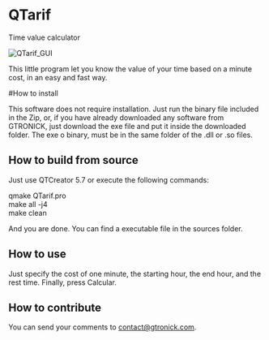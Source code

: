 # QTarif
Time value calculator

![QTarif_GUI](https://sites.google.com/site/gtronick/QTarif.PNG)

This little program let you know the value of your time based on a minute cost, in an easy and fast way. 

#How to install

This software does not require installation. Just run the binary file included in the Zip, or, if you have already downloaded any software from GTRONICK, just download the exe file and put it inside the downloaded folder. The exe o binary, must be in the same folder of the .dll or .so files.

## How to build from source

Just use QTCreator 5.7 or execute the following commands:

 qmake QTarif.pro  
 make all -j4  
 make clean  

And you are done. You can find a executable file in the sources folder. 

## How to use

Just specify the cost of one minute, the starting hour, the end hour, and the rest time. Finally, press Calcular. 

## How to contribute

You can send your comments to contact@gtronick.com. 
